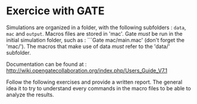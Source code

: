 # Exercice with GATE



Simulations are organized in a folder, with the following subfolders : ```data```, ```mac``` and ```output```. Macros files are stored in 'mac'. Gate *must* be run in the initial simulation folder, such as : ```Gate mac/main.mac' (don't forget the 'mac/'). The macros that make use of data *must* refer to the 'data/' subfolder.

Documentation can be found at : http://wiki.opengatecollaboration.org/index.php/Users_Guide_V7.1

Follow the following exercises and provide a written report. The general idea it to try to understand every commands in the macro files to be able to analyze the results.


